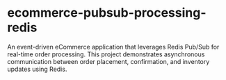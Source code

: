 # ecommerce-pubsub-processing-redis
An event-driven eCommerce application that leverages Redis Pub/Sub for real-time order processing. This project demonstrates asynchronous communication between order placement, confirmation, and inventory updates using Redis.
